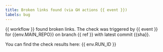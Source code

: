 ```yaml
---
title: Broken links found (via GH actions {{ event }})
labels: bug
---
```

{{ workflow }} found broken links. The check was triggered by {{ event }} for {{env.MAIN_REPO}} on branch {{ ref }} with latest commit {{sha}}.

You can find the check results here: {{ env.RUN_ID }}
